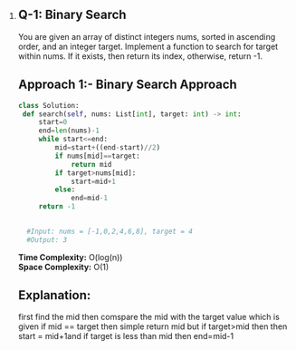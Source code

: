 1. ## Q-1: Binary Search
   You are given an array of distinct integers nums, sorted in ascending order, and an integer target.
   Implement a function to search for target within nums. If it exists, then return its index, otherwise, return -1.

    ## Approach 1:- Binary Search Approach
   ``` python
   class Solution:
    def search(self, nums: List[int], target: int) -> int:
        start=0
        end=len(nums)-1
        while start<=end:
            mid=start+((end-start)//2)
            if nums[mid]==target:
                return mid
            if target>nums[mid]:
                start=mid+1
            else:
                end=mid-1
        return -1
                
   
     #Input: nums = [-1,0,2,4,6,8], target = 4
     #Output: 3

   ```
    **Time Complexity:** O(log(n))  
    **Space Complexity:** O(1)
    ## Explanation: 
    first find the mid then comspare the mid with the target value which is given if mid == target then simple return mid but if target>mid then then start = mid+1and if target is less than mid then end=mid-1 


